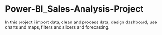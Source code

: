 # Power-BI_Sales-Analysis-Project
In this project i import data, clean and process data, design dashboard, use charts and maps, filters and slicers and forecasting.
